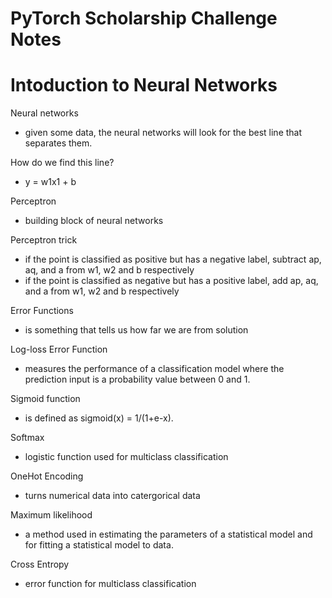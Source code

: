 # PyTorch Scholarship Challenge Notes

# Intoduction to Neural Networks

Neural networks
- given some data, the neural networks will look for the best line that separates them.

How do we find this line?
- y = w1x1 + b

Perceptron
- building block of neural networks

Perceptron trick
- if the point is classified as positive but has a negative label, subtract ap, aq, and a from w1, w2 and b respectively
- if the point is classified as negative but has a positive label, add ap, aq, and a from w1, w2 and b respectively

Error Functions
- is something that tells us how far we are from solution

Log-loss Error Function
- measures the performance of a classification model where the prediction input is a probability value between 0 and 1. 

Sigmoid function
- is defined as sigmoid(x) = 1/(1+e-x).

Softmax
- logistic function used for multiclass classification

OneHot Encoding
- turns numerical data into catergorical data

Maximum likelihood
- a method used in estimating the parameters of a statistical model and for fitting a statistical model to data.

Cross Entropy
- error function for multiclass classification
